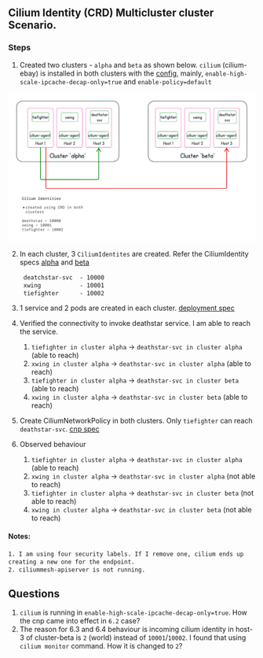 ## Cilium Identity (CRD) Multicluster cluster Scenario.

### Steps
1. Created two clusters - `alpha` and `beta` as shown below. `cilium` (cilium-ebay) is installed in both clusters with the [config](./cilium-config-view.txt), mainly, `enable-high-scale-ipcache-decap-only=true` and `enable-policy=default`

![alt text](./scene.png)

2. In each cluster, 3 `CiliumIdentites` are created. Refer the CiliumIdentity specs [alpha](specs/identity-alpha.yaml) and [beta](specs/identity-beta.yaml)
    
        deatchstar-svc  - 10000
        xwing           - 10001
        tiefighter      - 10002  

3. 1 service and 2 pods are created in each cluster. [deployment spec](specs/deployment.yaml)

4. Verified the connectivity to invoke deathstar service. I am able to reach the service.

    1. `tiefighter in cluster alpha` ->  `deathstar-svc in cluster alpha`  (able to reach)
    2. `xwing in cluster alpha`      ->  `deathstar-svc in cluster alpha`  (able to reach)
    3. `tiefighter in cluster alpha` ->  `deathstar-svc in cluster beta`   (able to reach)
    4. `xwing in cluster alpha`      ->  `deathstar-svc in cluster beta`   (able to reach)
         
5. Create CiliumNetworkPolicy in both clusters. Only `tiefighter` can reach `deathstar-svc`. [cnp spec](specs/cnp.yaml)

6. Observed behaviour 

    1. `tiefighter in cluster alpha` ->  `deathstar-svc in cluster alpha` (able to reach)
    2. `xwing in cluster alpha`      ->  `deathstar-svc in cluster alpha` (not able to reach)
    3. `tiefighter in cluster alpha` ->  `deathstar-svc in cluster beta`  (not able to reach)
    4. `xwing in cluster alpha`      ->  `deathstar-svc in cluster beta`  (not able to reach)

#### Notes:

    1. I am using four security labels. If I remove one, cilium ends up creating a new one for the endpoint.
    2. ciliummesh-apiserver is not running.

## Questions

1.  `cilium` is running in `enable-high-scale-ipcache-decap-only=true`. How the cnp came into effect in `6.2` case?
2.  The reason for 6.3 and 6.4 behaviour is incoming cilium identity in host-3 of cluster-beta is `2` (world) instead of `10001`/`10002`. I found that using `cilium monitor` command. How it is changed to `2`?
